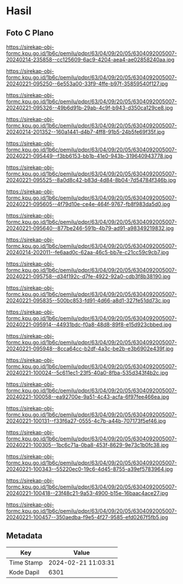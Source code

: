 # Hasil

## Foto C Plano

https://sirekap-obj-formc.kpu.go.id/1b6c/pemilu/pdpr/63/04/09/20/05/6304092005007-20240214-235858--cc125609-6ac9-4204-aea4-ae02858240aa.jpg

https://sirekap-obj-formc.kpu.go.id/1b6c/pemilu/pdpr/63/04/09/20/05/6304092005007-20240221-095250--6e553a00-33f9-4ffe-b97f-35859540f127.jpg

https://sirekap-obj-formc.kpu.go.id/1b6c/pemilu/pdpr/63/04/09/20/05/6304092005007-20240221-095326--49b6d91b-29ab-4c9f-b943-d350ca129ce8.jpg

https://sirekap-obj-formc.kpu.go.id/1b6c/pemilu/pdpr/63/04/09/20/05/6304092005007-20240214-201352--160a1441-d4b7-4ff8-91b5-24b5fe69f35f.jpg

https://sirekap-obj-formc.kpu.go.id/1b6c/pemilu/pdpr/63/04/09/20/05/6304092005007-20240221-095449--f3bb6153-bb1b-41e0-943b-319640943778.jpg

https://sirekap-obj-formc.kpu.go.id/1b6c/pemilu/pdpr/63/04/09/20/05/6304092005007-20240221-095525--8a0d8c42-b83d-4d84-8b04-7d54784f346b.jpg

https://sirekap-obj-formc.kpu.go.id/1b6c/pemilu/pdpr/63/04/09/20/05/6304092005007-20240221-095605--4f79d10e-ce4e-464f-9767-fb8f983da5d0.jpg

https://sirekap-obj-formc.kpu.go.id/1b6c/pemilu/pdpr/63/04/09/20/05/6304092005007-20240221-095640--877be246-591b-4b79-ad91-a98349219832.jpg

https://sirekap-obj-formc.kpu.go.id/1b6c/pemilu/pdpr/63/04/09/20/05/6304092005007-20240214-202011--fe6aad0c-62aa-46c5-bb7e-c21cc59c9cb7.jpg

https://sirekap-obj-formc.kpu.go.id/1b6c/pemilu/pdpr/63/04/09/20/05/6304092005007-20240221-095758--d34f192c-d7fe-4922-92a0-cdb3f8b38190.jpg

https://sirekap-obj-formc.kpu.go.id/1b6c/pemilu/pdpr/63/04/09/20/05/6304092005007-20240221-095835--500bc853-fd91-4d66-a8d1-327fe51dd73c.jpg

https://sirekap-obj-formc.kpu.go.id/1b6c/pemilu/pdpr/63/04/09/20/05/6304092005007-20240221-095914--44931bdc-f0a8-48d8-89f8-e15d923cbbed.jpg

https://sirekap-obj-formc.kpu.go.id/1b6c/pemilu/pdpr/63/04/09/20/05/6304092005007-20240221-095948--8cca64cc-b2df-4a3c-be2b-e3b6902e439f.jpg

https://sirekap-obj-formc.kpu.go.id/1b6c/pemilu/pdpr/63/04/09/20/05/6304092005007-20240221-100024--5c611ec1-23f5-40a0-8fba-535d343f4b2c.jpg

https://sirekap-obj-formc.kpu.go.id/1b6c/pemilu/pdpr/63/04/09/20/05/6304092005007-20240221-100058--ea92700e-9a51-4c43-acfa-6f97fee466ea.jpg

https://sirekap-obj-formc.kpu.go.id/1b6c/pemilu/pdpr/63/04/09/20/05/6304092005007-20240221-100131--f33f6a27-0555-4c7b-a44b-707173f5ef46.jpg

https://sirekap-obj-formc.kpu.go.id/1b6c/pemilu/pdpr/63/04/09/20/05/6304092005007-20240221-100305--1bc6c71a-0ba8-453f-8629-9e73c1b0fc38.jpg

https://sirekap-obj-formc.kpu.go.id/1b6c/pemilu/pdpr/63/04/09/20/05/6304092005007-20240221-100343--55220ec0-19c6-4d45-8755-a39ef5783964.jpg

https://sirekap-obj-formc.kpu.go.id/1b6c/pemilu/pdpr/63/04/09/20/05/6304092005007-20240221-100418--23f48c21-9a53-4900-b15e-16baac4ace27.jpg

https://sirekap-obj-formc.kpu.go.id/1b6c/pemilu/pdpr/63/04/09/20/05/6304092005007-20240221-100457--350aedba-f9e5-4f27-9585-efd0267f5fb5.jpg


## Metadata

| Key        | Value               |
| ---------- | ------------------- |
| Time Stamp | 2024-02-21 11:03:31 |
| Kode Dapil | 6301                |




